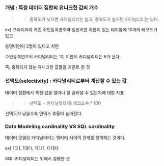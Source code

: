   

### 개념 : 특정 데이터 집합의 유니크한 값의 개수

>> 중복도가 낮으면 카디널리티는 높고, 중복도가 높으면 카디널리티는 낮다.

ex) 프라이머리 키인 주민등록번호와 일반키인 이름이 있는 테이블에 10개의 레코드가 있고

동명이인이 2명이 있다고 치면

주민등록번호의 카디널리티는 10, 이름의 카디널리티는 9가 된다.

즉, 중복되지 않는 유니크한 값들을 카운트 한 것

  

### 선택도(selectivity) : 카디널리티로부터 계산할 수 있는 값

데이터 집합에서 특정 값을 얼마나 잘 골라낼 수 있는지에 대한 지표

>> 선택도 = 카디널리티/총 레코드수 * 100

선택도가 낮을수록 인덱스 효율이 높아진다.

  

### Data Modeling cardinality VS SQL cardinality

데이터 모델링 카디널리티는 엔티티 사이의 관계를 정의하는 것이다.

ex) 1대1, 1대다, 다대1, 다대다

  

SQL 카디널리티는 위에서 설명한 것